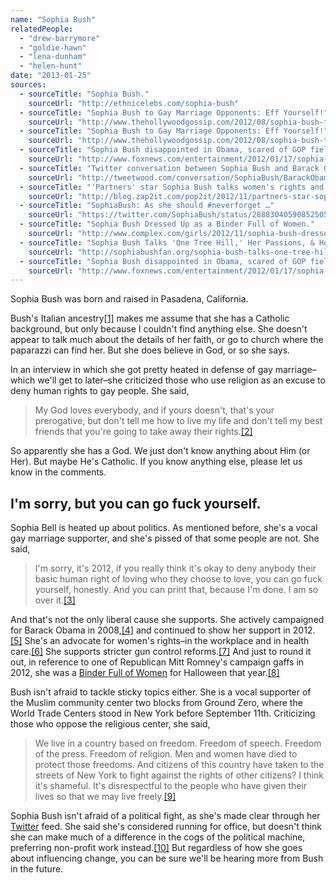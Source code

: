 ```yaml
---
name: "Sophia Bush"
relatedPeople:
  - "drew-barrymore"
  - "goldie-hawn"
  - "lena-dunham"
  - "helen-hunt"
date: "2013-01-25"
sources:
  - sourceTitle: "Sophia Bush."
    sourceUrl: "http://ethnicelebs.com/sophia-bush"
  - sourceTitle: "Sophia Bush to Gay Marriage Opponents: Eff Yourself!"
    sourceUrl: "http://www.thehollywoodgossip.com/2012/08/sophia-bush-to-gay-marriage-opponents-eff-yourselves/"
  - sourceTitle: "Sophia Bush to Gay Marriage Opponents: Eff Yourself!"
    sourceUrl: "http://www.thehollywoodgossip.com/2012/08/sophia-bush-to-gay-marriage-opponents-eff-yourselves/"
  - sourceTitle: "Sophia Bush disappointed in Obama, scared of GOP field."
    sourceUrl: "http://www.foxnews.com/entertainment/2012/01/17/sophia-bush-disappointed-in-obama-scared-gop-field/"
  - sourceTitle: "Twitter conversation between Sophia Bush and Barack Obama."
    sourceUrl: "http://tweetwood.com/conversation/SophiaBush/BarackObama"
  - sourceTitle: "'Partners' star Sophia Bush talks women's rights and healthcare: 'For me, these are non-negotiable issues.'"
    sourceUrl: "http://blog.zap2it.com/pop2it/2012/11/partners-star-sophia-bush-talks-womens-rights-and-healthcare-for-me-these-are-non-negotiable-issues.html"
  - sourceTitle: "SophiaBush: As she should #neverforget …"
    sourceUrl: "https://twitter.com/SophiaBush/status/288830405908525056"
  - sourceTitle: "Sophia Bush Dressed Up as a Binder Full of Women."
    sourceUrl: "http://www.complex.com/girls/2012/11/sophia-bush-dressed-up-as-a-binder-full-of-women"
  - sourceTitle: "Sophia Bush Talks 'One Tree Hill,' Her Passions, & How We Can All Make A Difference!"
    sourceUrl: "http://sophiabushfan.org/sophia-bush-talks-one-tree-hill-her-passions-how-we-can-all-make-a-difference"
  - sourceTitle: "Sophia Bush disappointed in Obama, scared of GOP field."
    sourceUrl: "http://www.foxnews.com/entertainment/2012/01/17/sophia-bush-disappointed-in-obama-scared-gop-field/"
---
```


Sophia Bush was born and raised in Pasadena, California.

Bush's Italian ancestry<a class="source-citation" href="http://ethnicelebs.com/sophia-bush" title="Sophia Bush.">[1]</a> makes me assume that she has a Catholic background, but only because I couldn't find anything else. She doesn't appear to talk much about the details of her faith, or go to church where the paparazzi can find her. But she does believe in God, or so she says.

In an interview in which she got pretty heated in defense of gay marriage–which we'll get to later–she criticized those who use religion as an excuse to deny human rights to gay people. She said,

>My God loves everybody, and if yours doesn't, that's your prerogative, but don't tell me how to live my life and don't tell my best friends that you're going to take away their rights.<a class="source-citation" href="http://www.thehollywoodgossip.com/2012/08/sophia-bush-to-gay-marriage-opponents-eff-yourselves/" title="Sophia Bush to Gay Marriage Opponents: Eff Yourself!">[2]</a>

So apparently she has a God. We just don't know anything about Him (or Her). But maybe He's Catholic. If you know anything else, please let us know in the comments.


## I'm sorry, but you can go fuck yourself.

Sophia Bell is heated up about politics. As mentioned before, she's a vocal gay marriage supporter, and she's pissed of that some people are not. She said,

>I'm sorry, it's 2012, if you really think it's okay to deny anybody their basic human right of loving who they choose to love, you can go fuck yourself, honestly. And you can print that, because I'm done. I am so over it.<a class="source-citation" href="http://www.thehollywoodgossip.com/2012/08/sophia-bush-to-gay-marriage-opponents-eff-yourselves/" title="Sophia Bush to Gay Marriage Opponents: Eff Yourself!">[3]</a>

And that's not the only liberal cause she supports. She actively campaigned for Barack Obama in 2008,<a class="source-citation" href="http://www.foxnews.com/entertainment/2012/01/17/sophia-bush-disappointed-in-obama-scared-gop-field/" title="Sophia Bush disappointed in Obama, scared of GOP field.">[4]</a> and continued to show her support in 2012.<a class="source-citation" href="http://tweetwood.com/conversation/SophiaBush/BarackObama" title="Twitter conversation between Sophia Bush and Barack Obama.">[5]</a> She's an advocate for women's rights–in the workplace and in health care.<a class="source-citation" href="http://blog.zap2it.com/pop2it/2012/11/partners-star-sophia-bush-talks-womens-rights-and-healthcare-for-me-these-are-non-negotiable-issues.html" title="&apos;Partners&apos; star Sophia Bush talks women&apos;s rights and healthcare: &apos;For me, these are non-negotiable issues.&apos;">[6]</a> She supports stricter gun control reforms.<a class="source-citation" href="https://twitter.com/SophiaBush/status/288830405908525056" title="SophiaBush: As she should #neverforget …">[7]</a> And just to round it out, in reference to one of Republican Mitt Romney's campaign gaffs in 2012, she was a [Binder Full of Women](http://en.wikipedia.org/wiki/Binders_full_of_women) for Halloween that year.<a class="source-citation" href="http://www.complex.com/girls/2012/11/sophia-bush-dressed-up-as-a-binder-full-of-women" title="Sophia Bush Dressed Up as a Binder Full of Women.">[8]</a>

Bush isn't afraid to tackle sticky topics either. She is a vocal supporter of the Muslim community center two blocks from Ground Zero, where the World Trade Centers stood in New York before September 11th. Criticizing those who oppose the religious center, she said,

>We live in a country based on freedom. Freedom of speech. Freedom of the press. Freedom of religion. Men and women have died to protect those freedoms. And citizens of this country have taken to the streets of New York to fight against the rights of other citizens? I think it's shameful. It's disrespectful to the people who have given their lives so that we may live freely.<a class="source-citation" href="http://sophiabushfan.org/sophia-bush-talks-one-tree-hill-her-passions-how-we-can-all-make-a-difference" title="Sophia Bush Talks &apos;One Tree Hill,&apos; Her Passions, &amp; How We Can All Make A Difference!">[9]</a>

Sophia Bush isn't afraid of a political fight, as she's made clear through her [Twitter](https://twitter.com/SophiaBush) feed. She said she's considered running for office, but doesn't think she can make much of a difference in the cogs of the political machine, preferring non-profit work instead.<a class="source-citation" href="http://www.foxnews.com/entertainment/2012/01/17/sophia-bush-disappointed-in-obama-scared-gop-field/" title="Sophia Bush disappointed in Obama, scared of GOP field.">[10]</a> But regardless of how she goes about influencing change, you can be sure we'll be hearing more from Bush in the future.